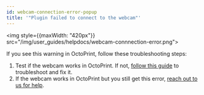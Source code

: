 ```yaml
---
id: webcam-connection-error-popup
title: '"Plugin failed to connect to the webcam"'
---
```


<img style={{maxWidth: "420px"}} src="/img/user_guides/helpdocs/webcam-connnection-error.png"></img>

If you see this warning in OctoPrint, follow these troubleshooting steps:

1. Test if the webcam works in OctoPrint. If not, [follow this guide](/docs/user_guides/octoprint-webcam-not-streaming) to troubleshoot and fix it.
1. If the webcam works in OctoPrint but you still get this error, [reach out to us for help](/docs/user_guides/contact-us-for-support).

